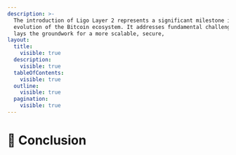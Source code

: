 ```yaml
---
description: >-
  The introduction of Ligo Layer 2 represents a significant milestone in the
  evolution of the Bitcoin ecosystem. It addresses fundamental challenges and
  lays the groundwork for a more scalable, secure,
layout:
  title:
    visible: true
  description:
    visible: true
  tableOfContents:
    visible: true
  outline:
    visible: true
  pagination:
    visible: true
---
```


# 🤝 Conclusion

